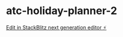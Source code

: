 # atc-holiday-planner-2

[Edit in StackBlitz next generation editor ⚡️](https://stackblitz.com/~/github.com/amithcabraal/atc-holiday-planner-2)